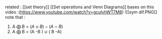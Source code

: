 
related : [[set theory]] [[Set operations and Venn Diagrams]]
bases on this video :(https://www.youtube.com/watch?v=gculyhWT7M8)
![[sym dif.PNG]]
note that : 
1. A $\bigoplus$ B = $(A \cup B) - (A \cap B)$
2. A $\bigoplus$ B = (A -B ) $\cup$ ( B -A)
